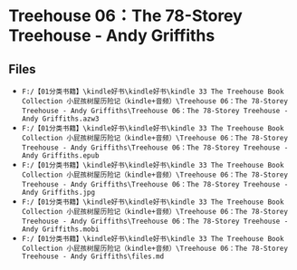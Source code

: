 # Treehouse 06：The 78-Storey Treehouse - Andy Griffiths

## Files

- `F:/【01分类书籍】\kindle好书\kindle好书\kindle 33 The Treehouse Book Collection 小屁孩树屋历险记（kindle+音频）\Treehouse 06：The 78-Storey Treehouse - Andy Griffiths\Treehouse 06：The 78-Storey Treehouse - Andy Griffiths.azw3`
- `F:/【01分类书籍】\kindle好书\kindle好书\kindle 33 The Treehouse Book Collection 小屁孩树屋历险记（kindle+音频）\Treehouse 06：The 78-Storey Treehouse - Andy Griffiths\Treehouse 06：The 78-Storey Treehouse - Andy Griffiths.epub`
- `F:/【01分类书籍】\kindle好书\kindle好书\kindle 33 The Treehouse Book Collection 小屁孩树屋历险记（kindle+音频）\Treehouse 06：The 78-Storey Treehouse - Andy Griffiths\Treehouse 06：The 78-Storey Treehouse - Andy Griffiths.jpg`
- `F:/【01分类书籍】\kindle好书\kindle好书\kindle 33 The Treehouse Book Collection 小屁孩树屋历险记（kindle+音频）\Treehouse 06：The 78-Storey Treehouse - Andy Griffiths\Treehouse 06：The 78-Storey Treehouse - Andy Griffiths.mobi`
- `F:/【01分类书籍】\kindle好书\kindle好书\kindle 33 The Treehouse Book Collection 小屁孩树屋历险记（kindle+音频）\Treehouse 06：The 78-Storey Treehouse - Andy Griffiths\files.md`
